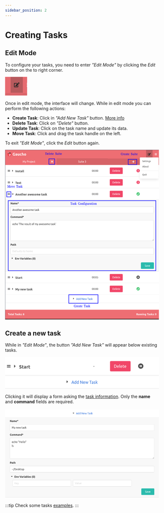 ```yaml
---
sidebar_position: 2
---
```


# Creating Tasks

## Edit Mode
To configure your tasks, you need to enter _"Edit Mode"_ by clicking the _Edit_ button on the to right corner.

![Edit Button](/img/docs/edit_button.png)

Once in edit mode, the interface will change. While in edit mode you can perform the following actions:
* **Create Task**: Click in _"Add New Task"_ button. [More info](#create-a-new-task)
* **Delete Task**: Click on _"Delete"_ button.
* **Update Task**: Click on the task name and update its data.
* **Move Task**: Click and drag the task handle on the left.

To exit  _"Edit Mode"_, click the _Edit_ button again.

![Edit Mode](/img/docs/gaucho_interface_edit.png)

## Create a new task
While in _"Edit Mode"_, the button _"Add New Task"_ will appear below existing tasks.

![Add Task Button](/img/docs/add_task_button.png)

Clicking it will display a form asking the [task information](/docs/intro#tasks). Only the **name**
and **command** fields are required.

![Add New Task Form](/img/docs/add_new_task_form.png)


:::tip
Check some tasks [examples](/docs/examples/simple).
:::
